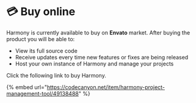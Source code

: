 # 💳 Buy online

Harmony is currently available to buy on **Envato** market. After buying the product you will be able to:

* View its full source code
* Receive updates every time new features or fixes are being released
* Host your own instance of Harmony and manage your projects

Click the following link to buy Harmony.

{% embed url="https://codecanyon.net/item/harmony-project-management-tool/49138488" %}
